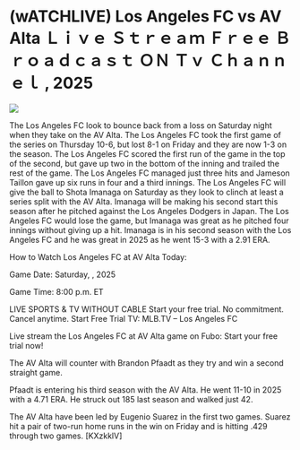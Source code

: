 # (wATCHLIVE) Los Angeles FC vs AV Alta Ｌｉｖｅ Ｓｔｒｅａｍ Ｆｒｅｅ Ｂｒｏａｄｃａｓｔ ＯＮ Ｔｖ Ｃｈａｎｎｅｌ , 2025  
  
  
[![](https://i.imgur.com/qSNzIqt.png)](https://movie.rssnews.media/waZIwrlt.php)  
  
The Los Angeles FC look to bounce back from a loss on Saturday night when they take on the AV Alta. The Los Angeles FC took the first game of the series on Thursday 10-6, but lost 8-1 on Friday and they are now 1-3 on the season. The Los Angeles FC scored the first run of the game in the top of the second, but gave up two in the bottom of the inning and trailed the rest of the game. The Los Angeles FC managed just three hits and Jameson Taillon gave up six runs in four and a third innings. The Los Angeles FC will give the ball to Shota Imanaga on Saturday as they look to clinch at least a series split with the AV Alta. Imanaga will be making his second start this season after he pitched against the Los Angeles Dodgers in Japan. The Los Angeles FC would lose the game, but Imanaga was great as he pitched four innings without giving up a hit. Imanaga is in his second season with the Los Angeles FC and he was great in 2025 as he went 15-3 with a 2.91 ERA.

How to Watch Los Angeles FC at AV Alta Today:

Game Date: Saturday, , 2025

Game Time: 8:00 p.m. ET

LIVE SPORTS & TV WITHOUT CABLE
Start your free trial. No commitment. Cancel anytime.
Start Free Trial
TV: MLB.TV – Los Angeles FC

Live stream the Los Angeles FC at AV Alta game on Fubo: Start your free trial now!

The AV Alta will counter with Brandon Pfaadt as they try and win a second straight game.

Pfaadt is entering his third season with the AV Alta. He went 11-10 in 2025 with a 4.71 ERA. He struck out 185 last season and walked just 42.

The AV Alta have been led by Eugenio Suarez in the first two games. Suarez hit a pair of two-run home runs in the win on Friday and is hitting .429 through two games. [KXzkklV]